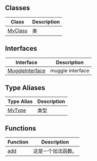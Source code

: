 ## Classes

| Class | Description |
| ------ | ------ |
| [MyClass](test/MyClass.md) | 类 |

## Interfaces

| Interface | Description |
| ------ | ------ |
| [MuggleInterface](test/MuggleInterface.md) | muggle interface |

## Type Aliases

| Type Alias | Description |
| ------ | ------ |
| [MyType](test/MyType.md) | 类型 |

## Functions

| Function | Description |
| ------ | ------ |
| [add](test/add.md) | 这是一个加法函数。 |
